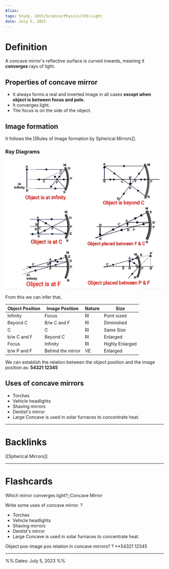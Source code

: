 ```yaml
---
Alias:
tags: Study, 10th/Science/Physics/Ch9-Light
date: July 5, 2023
---
```

# Definition
A concave mirror's reflective surface is curved inwards, meaning it **converges** rays of light.
## Properties of concave mirror
- It always forms a real and inverted image in all cases **except when object is between focus and pole.**
- It converges light.
- The focus is on the side of the object.
## Image formation
It follows the [[Rules of Image formation by Spherical Mirrors]].
### Ray Diagrams
![Pasted image 20230705221602.png](assets/pasted-image-20230705221602-f62908faa63a18a94cb5b81d27a4a05d.png)

From this we can infer that,

|Object Position|Image Position|Nature|Size|
|---|---|---|---|
|Infinity|Focus|RI|Point sized|
|Beyond C|B/w C and F|RI|Diminished|
|C|C|RI|Same Size|
|b/w C and F|Beyond C|RI|Enlarged|
|Focus|Infinity|RI|Highly Enlarged|
|b/w P and F|Behind the mirror|VE|Enlarged|

We can establish the relation between the object position and the image position as:
**54321
12345**
## Uses of concave mirrors
- Torches
- Vehicle headlights
- Shaving mirrors
- Dentist's mirror
- Large Concave is used in solar furnaces to concentrate heat.

---
# Backlinks
[[Spherical Mirrors]]

---
# Flashcards

Which mirror converges light?;;Concave Mirror
<!--SR:!2025-08-20,568,300-->

Write some uses of concave mirror.
?
- Torches
- Vehicle headlights
- Shaving mirrors
- Dentist's mirror
- Large Concave is used in solar furnaces to concentrate heat.
<!--SR:!2024-10-20,256,244-->

Object pos-image pos relation in concave mirrors?
?
**54321
12345
<!--SR:!2024-04-09,202,263-->



---

%%
Dates: July 5, 2023
%%